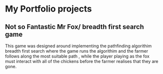 # My Portfolio projects
## Not so Fantastic Mr Fox/ breadth first search game
This game was designed around implementing the pathfinding algorithim breadth first search where the game runs the algorithim and the farmer follows along the most 
suitable path , while the player playing as the fox must interact with all of the chickens before the farmer realises that they are gone.
